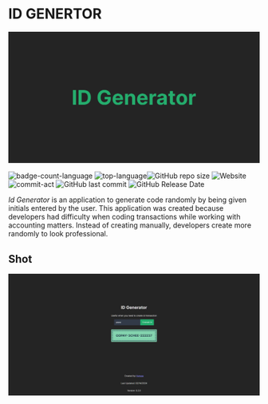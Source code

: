 # ID GENERTOR

![ID Generator](/public/id-gen.jpg)

![badge-count-language](https://img.shields.io/github/languages/count/nnivxix/id-gen?style=flat-square) ![top-language](https://img.shields.io/github/languages/top/nnivxix/id-gen?style=flat-square)![GitHub repo size](https://img.shields.io/github/repo-size/nnivxix/id-gen?style=flat-square) ![Website](https://img.shields.io/website?down_color=red&down_message=offline&style=flat-square&up_color=green&up_message=online&url=https%3A%2F%2Fid-gen-seven.vercel.app%2F) ![commit-act](https://img.shields.io/github/commit-activity/m/nnivxix/id-gen?style=flat-square) ![GitHub last commit](https://img.shields.io/github/last-commit/nnivxix/id-gen?style=flat-square) ![GitHub Release Date](https://img.shields.io/github/release-date/nnivxix/id-gen?style=flat-square)

*Id Generator* is an application to generate code randomly by being given initials entered by the user. This application was created because developers had difficulty when coding transactions while working with accounting matters. Instead of creating manually, developers create more randomly to look professional.

## Shot

![ID Generator Shoot 1](/public/shoot.png)
